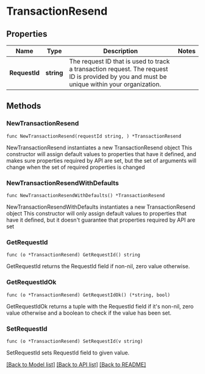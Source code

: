 # TransactionResend

## Properties

Name | Type | Description | Notes
------------ | ------------- | ------------- | -------------
**RequestId** | **string** | The request ID that is used to track a transaction request. The request ID is provided by you and must be unique within your organization. | 

## Methods

### NewTransactionResend

`func NewTransactionResend(requestId string, ) *TransactionResend`

NewTransactionResend instantiates a new TransactionResend object
This constructor will assign default values to properties that have it defined,
and makes sure properties required by API are set, but the set of arguments
will change when the set of required properties is changed

### NewTransactionResendWithDefaults

`func NewTransactionResendWithDefaults() *TransactionResend`

NewTransactionResendWithDefaults instantiates a new TransactionResend object
This constructor will only assign default values to properties that have it defined,
but it doesn't guarantee that properties required by API are set

### GetRequestId

`func (o *TransactionResend) GetRequestId() string`

GetRequestId returns the RequestId field if non-nil, zero value otherwise.

### GetRequestIdOk

`func (o *TransactionResend) GetRequestIdOk() (*string, bool)`

GetRequestIdOk returns a tuple with the RequestId field if it's non-nil, zero value otherwise
and a boolean to check if the value has been set.

### SetRequestId

`func (o *TransactionResend) SetRequestId(v string)`

SetRequestId sets RequestId field to given value.



[[Back to Model list]](../README.md#documentation-for-models) [[Back to API list]](../README.md#documentation-for-api-endpoints) [[Back to README]](../README.md)


